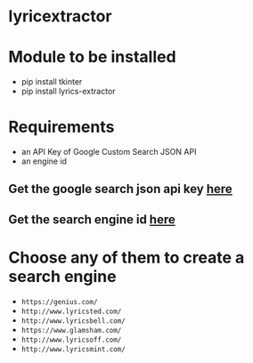 # lyricextractor

# Module to be installed
- pip install tkinter
- pip install lyrics-extractor

# Requirements
- an API Key of Google Custom Search JSON API
- an engine id

## Get the google search json api key [here](https://developers.google.com/custom-search/v1/overview)

## Get the search engine id [here](https://cse.google.com/cse/create/new)


# Choose any of them to create a search engine

- `https://genius.com/`
- `http://www.lyricsted.com/`
- `http://www.lyricsbell.com/`
- `https://www.glamsham.com/`
- `http://www.lyricsoff.com/`
- `http://www.lyricsmint.com/`
